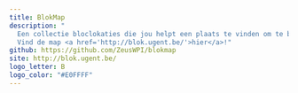 ```yaml
---
title: BlokMap
description: "
  Een collectie bloclokaties die jou helpt een plaats te vinden om te blokken tijdens de examens. <br>
  Vind de map <a href='http://blok.ugent.be/'>hier</a>!"
github: https://github.com/ZeusWPI/blokmap
site: http://blok.ugent.be/
logo_letter: B
logo_color: "#E0FFFF"
---
```

